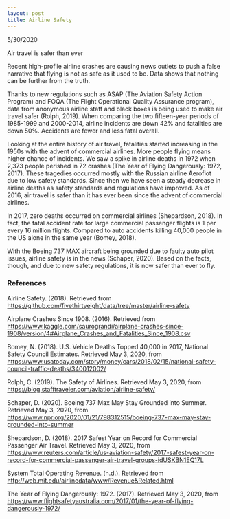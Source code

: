 ```yaml
---
layout: post
title: Airline Safety
---
```


5/30/2020

Air travel is safer than ever


Recent high-profile airline crashes are causing news outlets to push a false narrative that flying is not as safe as it used to be. Data shows that nothing can be further from the truth.  

Thanks to new regulations such as ASAP (The Aviation Safety Action Program) and FOQA (The Flight Operational Quality Assurance program), data from anonymous airline staff and black boxes is being used to make air travel safer (Rolph, 2019). When comparing the two fifteen-year periods of 1985-1999 and 2000-2014, airline incidents are down 42% and fatalities are down 50%. Accidents are fewer and less fatal overall.

Looking at the entire history of air travel, fatalities started increasing in the 1950s with the advent of commercial airlines. More people flying means higher chance of incidents. We saw a spike in airline deaths in 1972 when 2,373 people perished in 72 crashes (The Year of Flying Dangerously: 1972, 2017). These tragedies occurred mostly with the Russian airline Aeroflot due to low safety standards. Since then we have seen a steady decrease in airline deaths as safety standards and regulations have improved. As of 2016, air travel is safer than it has ever been since the advent of commercial airlines.

In 2017, zero deaths occurred on commercial airlines (Shepardson, 2018). In fact, the fatal accident rate for large commercial passenger flights is 1 per every 16 million flights. Compared to auto accidents killing 40,000 people in the US alone in the same year (Bomey, 2018).

With the Boeing 737 MAX aircraft being grounded due to faulty auto pilot issues, airline safety is in the news (Schaper, 2020). Based on the facts, though, and due to new safety regulations, it is now safer than ever to fly.
 
### References
Airline Safety. (2018). Retrieved from https://github.com/fivethirtyeight/data/tree/master/airline-safety

Airplane Crashes Since 1908. (2016). Retrieved from https://www.kaggle.com/saurograndi/airplane-crashes-since-1908/version/4#Airplane_Crashes_and_Fatalities_Since_1908.csv

Bomey, N. (2018). U.S. Vehicle Deaths Topped 40,000 in 2017, National Safety Council Estimates. Retrieved May 3, 2020, from https://www.usatoday.com/story/money/cars/2018/02/15/national-safety-council-traffic-deaths/340012002/

Rolph, C. (2019). The Safety of Airlines. Retrieved May 3, 2020, from https://blog.stafftraveler.com/aviation/airline-safety/

Schaper, D. (2020). Boeing 737 Max May Stay Grounded into Summer. Retrieved May 3, 2020, from https://www.npr.org/2020/01/21/798312515/boeing-737-max-may-stay-grounded-into-summer

Shepardson, D. (2018). 2017 Safest Year on Record for Commercial Passenger Air Travel. Retrieved May 3, 2020, from https://www.reuters.com/article/us-aviation-safety/2017-safest-year-on-record-for-commercial-passenger-air-travel-groups-idUSKBN1EQ17L

System Total Operating Revenue. (n.d.). Retrieved from http://web.mit.edu/airlinedata/www/Revenue&Related.html

The Year of Flying Dangerously: 1972. (2017). Retrieved May 3, 2020, from https://www.flightsafetyaustralia.com/2017/01/the-year-of-flying-dangerously-1972/
